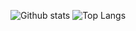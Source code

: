 ![Github stats](https://github-readme-stats.vercel.app/api?username=kureikei)
![Top Langs](https://github-readme-stats.vercel.app/api/top-langs/?username=kureikei&layout=compact)

<!--
**kureikei/kureikei** is a ✨ _special_ ✨ repository because its `README.md` (this file) appears on your GitHub profile.

Here are some ideas to get you started:

- 🔭 I’m currently working on ...
- 🌱 I’m currently learning ...
- 👯 I’m looking to collaborate on ...
- 🤔 I’m looking for help with ...
- 💬 Ask me about ...
- 📫 How to reach me: ...
- 😄 Pronouns: ...
- ⚡ Fun fact: ...
-->
